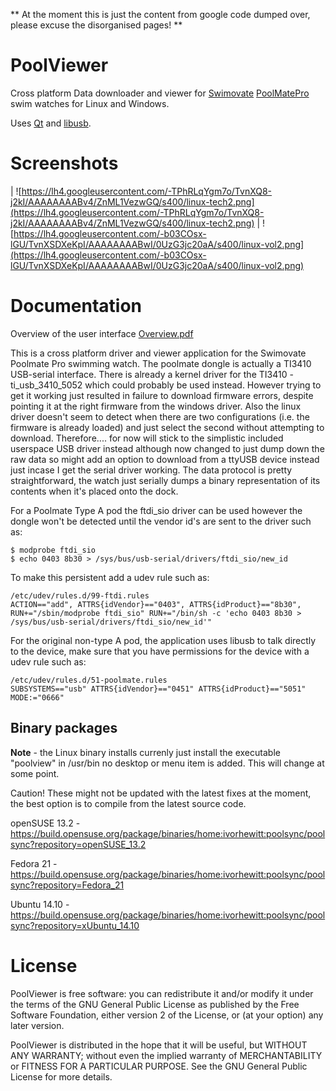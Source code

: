 ** At the moment this is just the content from google code dumped over, please excuse the disorganised pages! **

# PoolViewer #
Cross platform Data downloader and viewer for [Swimovate](http://www.swimovate.com/) [PoolMatePro](http://www.swimovate.com/poolmatepro.html) swim watches for Linux and Windows.

Uses [Qt](http://qt.nokia.com/products/) and [libusb](http://www.libusb.org/wiki/libusb-1.0).

# Screenshots #
| ![https://lh4.googleusercontent.com/-TPhRLqYgm7o/TvnXQ8-j2kI/AAAAAAAABv4/ZnML1VezwGQ/s400/linux-tech2.png](https://lh4.googleusercontent.com/-TPhRLqYgm7o/TvnXQ8-j2kI/AAAAAAAABv4/ZnML1VezwGQ/s400/linux-tech2.png) | ![https://lh4.googleusercontent.com/-b03COsx-lGU/TvnXSDXeKpI/AAAAAAAABwI/0UzG3jc20aA/s400/linux-vol2.png](https://lh4.googleusercontent.com/-b03COsx-lGU/TvnXSDXeKpI/AAAAAAAABwI/0UzG3jc20aA/s400/linux-vol2.png) 

# Documentation #
Overview of the user interface [Overview.pdf](http://poolviewer.googlecode.com/files/Overview.pdf)

This is a cross platform driver and viewer application for the Swimovate
Poolmate Pro swimming watch.
The poolmate dongle is actually a TI3410 USB-serial interface.
There is already a kernel driver for the TI3410 - ti_usb_3410_5052 which could
probably be used instead. However trying to get it working just resulted in
failure to download firmware errors, despite pointing it at the right firmware
from the windows driver. Also the linux driver doesn't seem to detect when
there are two configurations (i.e. the firmware is already loaded) and just
select the second without attempting to download.
Therefore.... for now will stick to the simplistic included userspace USB
driver instead although now changed to just dump down the raw data so might
add an option to download from a ttyUSB device instead just incase I get the
serial driver working.
The data protocol is pretty straightforward, the watch just serially dumps a
binary representation of its contents when it's placed onto the dock.

For a Poolmate Type A pod the ftdi_sio driver can be used however the dongle won't be detected until the vendor id's are sent to the driver such as:

```
$ modprobe ftdi_sio
$ echo 0403 8b30 > /sys/bus/usb-serial/drivers/ftdi_sio/new_id
```
To make this persistent add a udev rule such as:

```
/etc/udev/rules.d/99-ftdi.rules
ACTION=="add", ATTRS{idVendor}=="0403", ATTRS{idProduct}=="8b30", RUN+="/sbin/modprobe ftdi_sio" RUN+="/bin/sh -c 'echo 0403 8b30 > /sys/bus/usb-serial/drivers/ftdi_sio/new_id'"
```

For the original non-type A pod, the application uses libusb to talk directly to the device, make sure that you have permissions for the device with a udev rule such as:

```
/etc/udev/rules.d/51-poolmate.rules
SUBSYSTEMS=="usb" ATTRS{idVendor}=="0451" ATTRS{idProduct}=="5051" MODE:="0666"
```

## Binary packages ##
**Note** - the Linux binary installs currenly just install the executable "poolview" in /usr/bin no desktop or menu item is added. This will change at some point.

Caution! These might not be updated with the latest fixes at the moment, the best option is to compile from the latest source code.

openSUSE 13.2 -
https://build.opensuse.org/package/binaries/home:ivorhewitt:poolsync/poolsync?repository=openSUSE_13.2

Fedora 21 -
https://build.opensuse.org/package/binaries/home:ivorhewitt:poolsync/poolsync?repository=Fedora_21

Ubuntu 14.10 -
https://build.opensuse.org/package/binaries/home:ivorhewitt:poolsync/poolsync?repository=xUbuntu_14.10

# License #
PoolViewer is free software: you can redistribute it and/or modify
it under the terms of the GNU General Public License as published by
the Free Software Foundation, either version 2 of the License, or
(at your option) any later version.

PoolViewer is distributed in the hope that it will be useful,
but WITHOUT ANY WARRANTY; without even the implied warranty of
MERCHANTABILITY or FITNESS FOR A PARTICULAR PURPOSE.  See the
GNU General Public License for more details.
